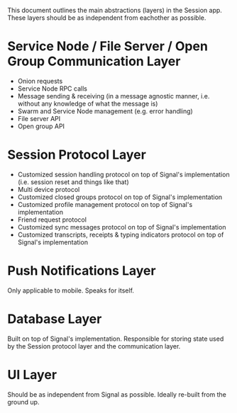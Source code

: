 This document outlines the main abstractions (layers) in the Session app. These layers should be as independent from eachother as possible.

# Service Node / File Server / Open Group Communication Layer

* Onion requests
* Service Node RPC calls
* Message sending & receiving (in a message agnostic manner, i.e. without any knowledge of what the message is)
* Swarm and Service Node management (e.g. error handling)
* File server API
* Open group API

# Session Protocol Layer

* Customized session handling protocol on top of Signal's implementation (i.e. session reset and things like that)
* Multi device protocol
* Customized closed groups protocol on top of Signal's implementation
* Customized profile management protocol on top of Signal's implementation
* Friend request protocol
* Customized sync messages protocol on top of Signal's implementation
* Customized transcripts, receipts & typing indicators protocol on top of Signal's implementation

# Push Notifications Layer

Only applicable to mobile. Speaks for itself.

# Database Layer

Built on top of Signal's implementation. Responsible for storing state used by the Session protocol layer and the communication layer.

# UI Layer

Should be as independent from Signal as possible. Ideally re-built from the ground up.
